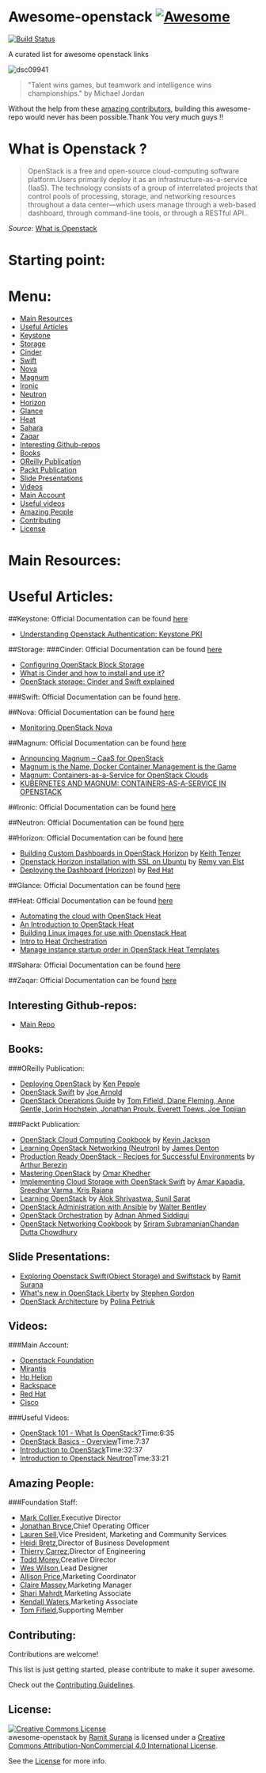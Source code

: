 # Awesome-openstack [![Awesome](https://cdn.rawgit.com/sindresorhus/awesome/d7305f38d29fed78fa85652e3a63e154dd8e8829/media/badge.svg)](https://github.com/sindresorhus/awesome) 
[![Build Status](https://travis-ci.org/ramitsurana/awesome-openstack.svg)](https://travis-ci.org/ramitsurana/awesome-openstack)

A curated list for awesome openstack links

![dsc09941](https://cloud.githubusercontent.com/assets/8342133/10628863/39364500-77e7-11e5-873a-d436f8a2a35c.jpg)


>"Talent wins games, but teamwork and intelligence wins championships." by Michael Jordan

Without the help from these [amazing contributors](https://github.com/ramitsurana/awesome-openstack/graphs/contributors), building this awesome-repo would never has been possible.Thank You very much guys !!

# What is Openstack ?

>  OpenStack is a free and open-source cloud-computing software platform.Users primarily deploy it as an infrastructure-as-a-service (IaaS). The technology consists of a group of interrelated projects that control pools of processing, storage, and networking resources throughout a data center—which users manage through a web-based dashboard, through command-line tools, or through a RESTful API..

_Source:_ [What is Openstack](https://en.wikipedia.org/wiki/OpenStack)

# Starting point:


# Menu:
* [Main Resources](#main-resources)
* [Useful Articles](#useful-articles)
 * [Keystone](#keystone)
 * [Storage](#storage)
  * [Cinder](#cinder)
  * [Swift](#swift)
 * [Nova](#nova)
 * [Magnum](#magnum)
 * [Ironic](#ironic)
 * [Neutron](#neutron)
 * [Horizon](#horizon)
 * [Glance](#glance)
 * [Heat](#heat)
 * [Sahara](#sahara)
 * [Zaqar](#zaqar)
* [Interesting Github-repos](#interesting-github-repos)
* [Books](#books)
 * [OReilly Publication](#oreilly-publication)
 * [Packt Publication](#packt-publication)
* [Slide Presentations](#slide-presentations)
* [Videos](#videos)
 * [Main Account](#main-account)
 * [Useful videos](#useful-videos)
* [Amazing People](#amazing-people)
* [Contributing](#contributing)
* [License](#license)

# Main Resources:
# Useful Articles:
##Keystone:
Official Documentation can be found [here](http://docs.openstack.org/developer/keystone/)

* [Understanding Openstack Authentication: Keystone PKI](https://www.mirantis.com/blog/understanding-openstack-authentication-keystone-pki/)

##Storage:
###Cinder:
Official Documentation can be found [here](http://docs.openstack.org/developer/cinder/)

* [Configuring OpenStack Block Storage](http://www.rackspace.com/knowledge_center/article/configuring-openstack-block-storage)
* [What is Cinder and how to install and use it?](http://blog.flux7.com/blogs/openstack/tutorial-what-is-cinder-and-how-to-install-and-use-it)
* [OpenStack storage: Cinder and Swift explained](http://www.computerweekly.com/feature/OpenStack-storage-Cinder-and-Swift-explained)

###Swift:
Official Documentation can be found [here](http://docs.openstack.org/developer/swift/).

##Nova:
Official Documentation can be found [here](http://docs.openstack.org/developer/nova/)

* [Monitoring OpenStack Nova](https://www.datadoghq.com/blog/openstack-monitoring-nova/)

##Magnum:
Official Documentation can be found [here](http://docs.openstack.org/developer/magnum/)

* [Announcing Magnum – CaaS for OpenStack](http://adrianotto.com/2015/01/announcing-magnum-caas-for-openstack/)
* [Magnum is the Name, Docker Container Management is the Game](http://thenewstack.io/magnum-is-the-name-docker-container-management-is-the-game/)
* [Magnum: Containers-as-a-Service for OpenStack Clouds](http://blog.rackspace.com/magnum-containers-as-a-service-for-openstack-clouds/)
* [KUBERNETES AND MAGNUM: CONTAINERS-AS-A-SERVICE IN OPENSTACK](https://kismatic.com/community/magnum-containers-service-for-openstack/)


##Ironic:
Official Documentation can be found [here](http://docs.openstack.org/developer/ironic/)

##Neutron:
Official Documentation can be found [here](http://docs.openstack.org/developer/neutron/)

##Horizon:
Official Documentation can be found [here](http://docs.openstack.org/developer/horizon/)

* [Building Custom Dashboards in OpenStack Horizon](http://keithtenzer.com/2015/02/16/building-custom-dashboards-in-openstack-horizon/) by [Keith Tenzer](https://twitter.com/keithtenzer)
* [Openstack Horizon installation with SSL on Ubuntu](https://raymii.org/s/tutorials/Openstack-Set-Up-Horizon-Dashboard-on-Ubuntu.html) by [Remy van Elst](https://raymii.org/s/static/About.html)
* [Deploying the Dashboard (Horizon)](https://access.redhat.com/documentation/en-US/Red_Hat_Enterprise_Linux_OpenStack_Platform/2/html/Getting_Started_Guide/chap-Deploying_The_Dashboard.html) by [Red Hat](https://www.redhat.com)

##Glance:
Official Documentation can be found [here](http://docs.openstack.org/developer/glance/)

##Heat:
Official Documentation can be found [here](http://docs.openstack.org/developer/heat/)

* [Automating the cloud with OpenStack Heat](http://www.zdnet.com/article/automating-the-cloud-with-openstack-heat/)
* [An Introduction to OpenStack Heat](http://blog.scottlowe.org/2014/05/01/an-introduction-to-openstack-heat/)
* [Building Linux images for use with Openstack Heat](https://opensource.com/business/15/8/heat-on-openstack-clouds)
* [Intro to Heat Orchestration](https://www.mirantis.com/blog/mirantis-openstack-express-intro-heat-orchestration/)
* [Manage instance startup order in OpenStack Heat   Templates](http://blog.zhaw.ch/icclab/manage-instance-startup-order-in-openstack-heat-templates/)

##Sahara:
Official Documentation can be found [here](http://docs.openstack.org/developer/sahara/)

##Zaqar:
Official Documentation can be found [here](http://docs.openstack.org/developer/zaqar/)


## Interesting Github-repos:
* [Main Repo](https://www.github.com/openstack)

## Books:
###OReilly Publication:
* [Deploying OpenStack](http://shop.oreilly.com/product/0636920021674.do) by [Ken Pepple](https://twitter.com/ken_pepple)
* [OpenStack Swift](http://shop.oreilly.com/product/0636920033288.do) by [Joe Arnold](https://twitter.com/joearnold)
* [OpenStack Operations Guide](http://shop.oreilly.com/product/0636920032625.do) by [Tom Fifield, Diane Fleming, Anne Gentle, Lorin Hochstein, Jonathan Proulx, Everett Toews, Joe Topjian](http://shop.oreilly.com/product/0636920032625.do#tab_03_2)

###Packt Publication:
* [OpenStack Cloud Computing Cookbook](https://www.packtpub.com/virtualization-and-cloud/openstack-cloud-computing-cookbook) by [Kevin Jackson](https://twitter.com/itarchitectkev)
* [Learning OpenStack Networking (Neutron)](https://www.packtpub.com/virtualization-and-cloud/learning-openstack-networking-neutron) by [James Denton](https://twitter.com/jimmdenton)
* [Production Ready OpenStack - Recipes for Successful Environments](https://www.packtpub.com/virtualization-and-cloud/production-ready-openstack-recipes-successful-environments) by [Arthur Berezin](https://twitter.com/arthurberezin)
* [Mastering OpenStack](https://www.packtpub.com/virtualization-and-cloud/mastering-openstack) by [Omar Khedher]()
* [Implementing Cloud Storage with OpenStack Swift](https://www.packtpub.com/virtualization-and-cloud/implementing-cloud-storage-openstack-swift) by [Amar Kapadia, Sreedhar Varma, Kris Rajana]()
* [Learning OpenStack](https://www.packtpub.com/virtualization-and-cloud/learning-openstack) by [Alok Shrivastwa, Sunil Sarat]()
* [OpenStack Administration with Ansible](https://www.packtpub.com/virtualization-and-cloud/openstack-administration-ansible) by [Walter Bentley](https://twitter.com/djstayflypro)
* [OpenStack Orchestration](https://www.packtpub.com/virtualization-and-cloud/openstack-orchestration) by [Adnan Ahmed Siddiqui]()
* [OpenStack Networking Cookbook](https://www.packtpub.com/virtualization-and-cloud/openstack-networking-cookbook) by [Sriram Subramanian](https://twitter.com/sriramhere)[Chandan Dutta Chowdhury]()


## Slide Presentations:
* [Exploring Openstack Swift(Object Storage) and Swiftstack](http://www.slideshare.net/ramitsurana/openstackswift) by [Ramit Surana](https://twitter.com/ramitsurana)
* [What's new in OpenStack Liberty](http://www.slideshare.net/sgordon2/whats-new-in-openstack-liberty) by [Stephen Gordon](https://twitter.com/xsgordon)
* [OpenStack Architecture](http://www.slideshare.net/mirantis/openstack-architecture-43160012) by [Polina Petriuk]()

## Videos:
###Main Account:
* [Openstack Foundation](https://www.youtube.com/user/OpenStackFoundation)
* [Mirantis](https://www.youtube.com/user/MirantisUS)
* [Hp Helion](https://www.youtube.com/user/HewlettPackardVideos)
* [Rackspace](https://www.youtube.com/user/RackspaceHosting)
* [Red Hat](https://www.youtube.com/user/RedHatCloud)
* [Cisco](https://www.youtube.com/user/Cisco)

###Useful Videos:
* [OpenStack 101 - What Is OpenStack?](https://www.youtube.com/watch?v=Qz5gyDenqTI)Time:6:35
* [OpenStack Basics - Overview](https://www.youtube.com/watch?v=c1GFoY4btpo)Time:7:37
* [Introduction to OpenStack](https://www.youtube.com/watch?v=bCsw2kkIWyw)Time:32:37
* [Introduction to Openstack Neutron](https://www.youtube.com/watch?v=IGGgVuZe7UA)Time:33:21


## Amazing People:
###Foundation Staff:
* [Mark Collier](https://twitter.com/sparkycollier),Executive Director
* [Jonathan Bryce](https://twitter.com/jbryce),Chief Operating Officer
* [Lauren Sell](https://twitter.com/laurensell),Vice President, Marketing and Community Services
* [Heidi Bretz](https://twitter.com/heidiscoop),Director of Business Development
* [Thierry Carrez](https://twitter.com/tcarrez),Director of Engineering
* [Todd Morey](https://twitter.com/toddmorey),Creative Director
* [Wes Wilson](),Lead Designer
* [Allison Price](https://twitter.com/amprice88),Marketing Coordinator
* [Claire Massey](https://twitter.com/Massey),Marketing Manager
* [Shari Mahrdt](https://twitter.com/sharimarii),Marketing Associate
* [Kendall Waters](https://twitter.com/wendallkaters),Marketing Associate
* [Tom Fifield](https://twitter.com/TomFifield),Supporting Member

## Contributing:
Contributions are welcome!

This list is just getting started, please contribute to make it super awesome.

Check out the [Contributing Guidelines](https://github.com/ramitsurana/awesome-openstack/blob/master/CONTRIBUTING.md).

## License:

<a rel="license" href="http://creativecommons.org/licenses/by-nc/4.0/"><img alt="Creative Commons License" style="border-width:0" src="https://i.creativecommons.org/l/by-nc/4.0/88x31.png" /></a><br /><span xmlns:dct="http://purl.org/dc/terms/" href="http://purl.org/dc/dcmitype/InteractiveResource" property="dct:title" rel="dct:type">awesome-openstack</span> by <a xmlns:cc="http://creativecommons.org" href="https://www.github.com/ramitsurana" property="cc:attributionName" rel="cc:attributionURL">Ramit Surana</a> is licensed under a <a rel="license" href="http://creativecommons.org/licenses/by-nc/4.0/">Creative Commons Attribution-NonCommercial 4.0 International License</a>.

See the [License](https://github.com/ramitsurana/awesome-openstack/blob/master/LICENSE) for more info.
